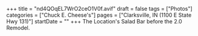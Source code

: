 +++
title = "nd4QOqEL7WrO2ceO1V0f.avif"
draft = false
tags = ["Photos"]
categories = ["Chuck E. Cheese's"]
pages = ["Clarksville, IN (1100 E State Hwy 131)"]
startDate = ""
+++
The Location's Salad Bar before the 2.0 Remodel.
